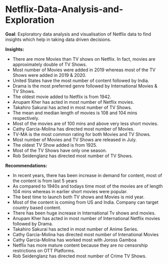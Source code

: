 # Netflix-Data-Analysis-and-Exploration

**Goal**: Exploratory data analysis and visualisation of Netflix data to find insights which help in taking data driven decisions.

**Insights:**
  * There are more Movies than TV shows on Netflix. In fact, movies are approximately double of TV Shows.
  * Most number of Movies were added in 2019 whereas most of the TV Shows were added in 2019 & 2020.
  * United States have the most number of content followed by India.
  * Drama is the most preferred genre followed by International Movies & TV Shows.
  * The oldest movie added to Netflix is from 1942.
  * Anupam Kher has acted in most number of Netflix movies.
  * Takahiro Sakurai has acted in most number of TV Shows.
  * The mean and median length of movies is 108 and 104 mins respectively.
  * Most of the movies are of  100 mins and above very less short movies.
  * Cathy Garcia-Molina has directed most number of Movies.
  * TV-MA is the most common rating for both Movies and TV Shows.
  * Most number of Movies and TV Shows are released in July.
  * The oldest TV Show added is from 1925.
  * Most of the TV Shows have only one season.
  * Rob Seidenglanz has directed most number of TV Shows.
  
**Recommendations:**
  * In recent years, there has been increase in demand for content, most of the content is from last 5 years
  * As compared to 1940s and todays time most of the movies are of length 104 mins whereas in earlier short movies were popular.
  * The best time to launch both TV shows and Movies is mid year.
  * Most of the content is coming from US and India. Company can target country based content.
  * There has been huge increase in International Tv shows and movies.
  * Anupam Kher has acted in most number of International Netflix movies followed by Drama.
  * Takahiro Sakurai has acted in most number of Anime Series.
  * Cathy Garcia-Molina has directed most number of Intenational Movies
  * Cathy Garcia-Molina has worked most with Joross Gamboa
  * Netflix has more mature content because they are no censorship restrictions on OTT Platforms.
  * Rob Seidenglanz has directed most number of Crime TV Shows.
